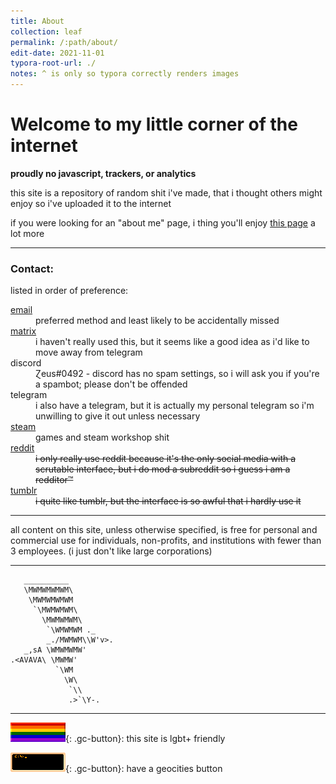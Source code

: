 ```yaml
---
title: About
collection: leaf
permalink: /:path/about/
edit-date: 2021-11-01
typora-root-url: ./
notes: ^ is only so typora correctly renders images
---
```


# Welcome to my little corner of the internet

**proudly no javascript, trackers, or analytics**

this site is a repository of random shit i've made, that i thought others might enjoy so i've uploaded it to the internet

if you were looking for an "about me" page, i thing you'll enjoy [this page](/stadt/about/) a lot more

---

### Contact:

listed in order of preference:

<dl>
	<dt>
		<a href="mailto:zeusofthecrows+site(a)gmail.com?body=remember%20to%20replace%20the%20%40!">email</a>
	</dt>
	<dd>
		preferred method and least likely to be accidentally missed
	</dd>
	<dt>
		<a href="https://matrix.to/#/@zeusofthecrows:matrix.org">matrix</a>
	</dt>
	<dd>
		i haven't really used this, but it seems like a good idea as i'd like to move away from telegram
	</dd>
	<dt>discord</dt>
	<dd>
		Ɀeus#0492 - discord has no spam settings, so i will ask you if you're a spambot; please don't be offended
	</dd>
	<dt>telegram</dt>
	<dd>
		i also have a telegram, but it is actually my personal telegram so i'm unwilling to give it out unless necessary
	</dd>
	<dt>
		<a href="https://steamcommunity.com/id/zeusofthecrows/">steam</a>
	</dt>
	<dd>
		games and steam workshop shit
	</dd>
	<dt>
		<a href="https://www.reddit.com/u/zeusofthecrows">reddit</a>
	</dt>
	<dd>
		<del>i only really use reddit because it's the only social media with a scrutable interface, but i do mod a subreddit so i guess i am a redditor™</del>
	</dd>
	<dt>
		<a href="https://zeusofthecrows.tumblr.com/">tumblr</a>
	</dt>
	<dd>
		<del>i quite like tumblr, but the interface is so awful that i hardly use it</del>
	</dd>
</dl>

---

all content on this site, unless otherwise specified, is free for personal and commercial use for individuals, non-profits, and institutions with fewer than 3 employees. (i just don't like large corporations)

---

       __________
       \MWMWMWMWM\
        \MWMWMWMWM
         `\MWMWMWM\
           \MWMWMWM\
            `\WMWMWM ._
            _./MWMWM\\W'v>.
       _,sA \WMWMWMW'
    .<AVAVA\ \MWMW'
              `\WM
                \W\
                 `\\
                 .>`\Y-.

---

![rainbow 88×31 banner](/stadt/assets/images/buttons/other/rainbow.png){: .gc-button}: this site is lgbt+ friendly

![zeus 88×31 banner](/stadt/assets/images/buttons/my-links/zeus-term.png){: .gc-button}: have a geocities button
